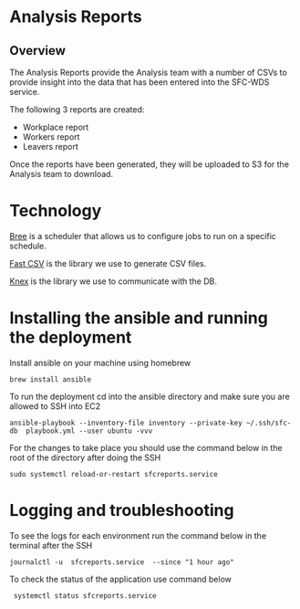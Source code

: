 # Analysis Reports

## Overview

The Analysis Reports provide the Analysis team with a number of CSVs to provide insight into the data that has been entered into the SFC-WDS service.

The following 3 reports are created:

- Workplace report
- Workers report
- Leavers report

Once the reports have been generated, they will be uploaded to S3 for the Analysis team to download.

# Technology

[Bree](https://github.com/breejs/bree) is a scheduler that allows us to configure jobs to run on a specific schedule.

[Fast CSV](https://github.com/C2FO/fast-csv) is the library we use to generate CSV files.

[Knex](http://knexjs.org) is the library we use to communicate with the DB.

# Installing the ansible and running the deployment

Install ansible on your machine using homebrew 

```
brew install ansible
```

To run the deployment cd into the ansible directory and make sure you are allowed to SSH into EC2

```
ansible-playbook --inventory-file inventory --private-key ~/.ssh/sfc-db  playbook.yml --user ubuntu -vvv
```

For the changes to take place you should use the command below in the root of the directory after doing the SSH

```
sudo systemctl reload-or-restart sfcreports.service
```

# Logging and troubleshooting

To see the logs for each environment run the command below in the terminal after the SSH

```
journalctl -u  sfcreports.service  --since "1 hour ago"
```

To check the status of the application use command below

```
 systemctl status sfcreports.service
```